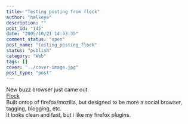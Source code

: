 ```yaml
---
title: "Testing posting from flock"
author: "halkeye"
description: ""
post_id: "145"
date: "2005/10/21 14:33:35"
comment_status: "open"
post_name: "testing_posting_flock"
status: "publish"
category: "Web"
tags: []
cover: "../cover-image.jpg"
post_type: "post"
---
```


New buzz browser just came out.  
[Flock](https://www.flock.com/)  
Built ontop of firefox/mozilla, but designed to be more a social browser, tagging, blogging, etc.  
It looks clean and fast, but i like my firefox plugins.
